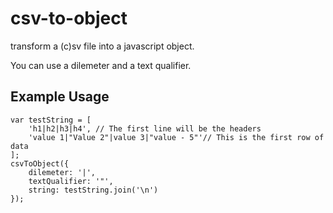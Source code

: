 csv-to-object
==========

transform a (c)sv file into a javascript object.

You can use a dilemeter and a text qualifier.

Example Usage
-------------
```
var testString = [
	'h1|h2|h3|h4', // The first line will be the headers
	'value 1|"Value 2"|value 3|"value - 5"'// This is the first row of data
];
csvToObject({
	dilemeter: '|',
	textQualifier: '"',
	string: testString.join('\n')
});
```